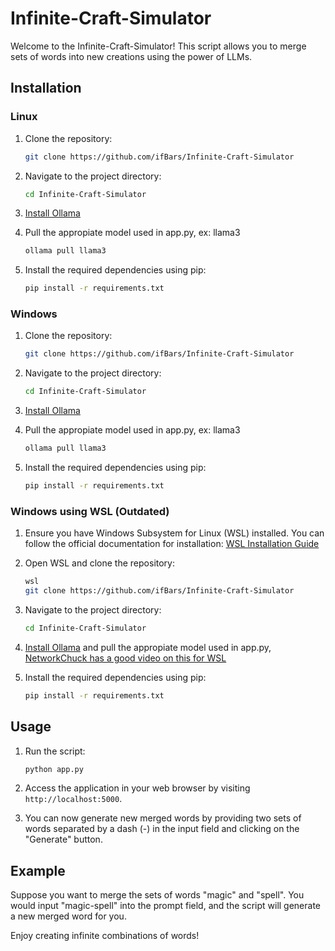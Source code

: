 # Infinite-Craft-Simulator

Welcome to the Infinite-Craft-Simulator! This script allows you to merge sets of words into new creations using the power of LLMs. 

## Installation

### Linux

1. Clone the repository:
    ```bash
    git clone https://github.com/ifBars/Infinite-Craft-Simulator
    ```

2. Navigate to the project directory:
    ```bash
    cd Infinite-Craft-Simulator
    ```

3. [Install Ollama](https://ollama.com/)

4. Pull the appropiate model used in app.py, ex: llama3
    ```bash
    ollama pull llama3
    ```

5. Install the required dependencies using pip:
    ```bash
    pip install -r requirements.txt
    ```

### Windows

1. Clone the repository:
    ```bash
    git clone https://github.com/ifBars/Infinite-Craft-Simulator
    ```
    
2. Navigate to the project directory:
    ```bash
    cd Infinite-Craft-Simulator
    ```
    
3. [Install Ollama](https://ollama.com/)

4. Pull the appropiate model used in app.py, ex: llama3
    ```bash
    ollama pull llama3
    ```

5. Install the required dependencies using pip:
    ```bash
    pip install -r requirements.txt
    ```

### Windows using WSL (Outdated)

1. Ensure you have Windows Subsystem for Linux (WSL) installed. You can follow the official documentation for installation: [WSL Installation Guide](https://docs.microsoft.com/en-us/windows/wsl/install)

2. Open WSL and clone the repository:
    ```bash
    wsl
    git clone https://github.com/ifBars/Infinite-Craft-Simulator
    ```

3. Navigate to the project directory:
    ```bash
    cd Infinite-Craft-Simulator
    ```

4. [Install Ollama](https://ollama.com/) and pull the appropiate model used in app.py, [NetworkChuck has a good video on this for WSL](https://www.youtube.com/watch?v=WxYC9-hBM_g)

5. Install the required dependencies using pip:
    ```bash
    pip install -r requirements.txt
    ```

## Usage

1. Run the script:
    ```bash
    python app.py
    ```

2. Access the application in your web browser by visiting `http://localhost:5000`.

3. You can now generate new merged words by providing two sets of words separated by a dash (-) in the input field and clicking on the "Generate" button.

## Example

Suppose you want to merge the sets of words "magic" and "spell". You would input "magic-spell" into the prompt field, and the script will generate a new merged word for you.

Enjoy creating infinite combinations of words!
